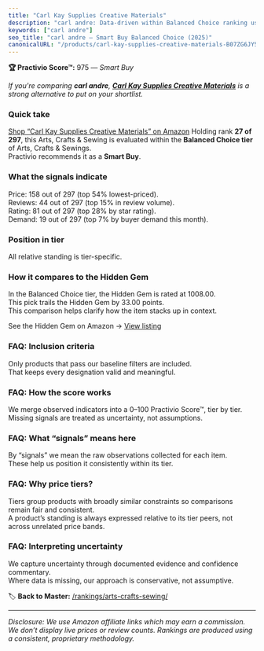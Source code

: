 ```yaml
---
title: "Carl Kay Supplies Creative Materials"
description: "carl andre: Data-driven within Balanced Choice ranking using the Practivio Score™. Positioned by quality, value, demand, findability, momentum."
keywords: ["carl andre"]
seo_title: "carl andre — Smart Buy Balanced Choice (2025)"
canonicalURL: "/products/carl-kay-supplies-creative-materials-B07ZG6JY5J/"
---
```


**🏆 Practivio Score™:** 975 — _Smart Buy_


*If you're comparing **carl andre**, **[Carl Kay Supplies Creative Materials](https://www.amazon.com/dp/B07ZG6JY5J?tag=practivio-20)** is a strong alternative to put on your shortlist.*
### Quick take
[Shop “Carl Kay Supplies Creative Materials” on Amazon](https://www.amazon.com/dp/B07ZG6JY5J?tag=practivio-20)
Holding rank **27 of 297**, this Arts, Crafts & Sewing is evaluated within the **Balanced Choice tier** of Arts, Crafts & Sewings.  
Practivio recommends it as a **Smart Buy**.

### What the signals indicate
Price: 158 out of 297 (top 54% lowest-priced).  
Reviews: 44 out of 297 (top 15% in review volume).  
Rating: 81 out of 297 (top 28% by star rating).  
Demand: 19 out of 297 (top 7% by buyer demand this month).

### Position in tier
All relative standing is tier-specific.

### How it compares to the Hidden Gem
In the Balanced Choice tier, the Hidden Gem is rated at 1008.00.  
This pick trails the Hidden Gem by 33.00 points.  
This comparison helps clarify how the item stacks up in context.  

See the Hidden Gem on Amazon → [View listing](https://www.amazon.com/dp/B09XR2LHHL?tag=practivio-20)

### FAQ: Inclusion criteria
Only products that pass our baseline filters are included.  
That keeps every designation valid and meaningful.

### FAQ: How the score works
We merge observed indicators into a 0–100 Practivio Score™, tier by tier.  
Missing signals are treated as uncertainty, not assumptions.

### FAQ: What “signals” means here
By “signals” we mean the raw observations collected for each item.  
These help us position it consistently within its tier.

### FAQ: Why price tiers?
Tiers group products with broadly similar constraints so comparisons remain fair and consistent.  
A product’s standing is always expressed relative to its tier peers, not across unrelated price bands.

### FAQ: Interpreting uncertainty
We capture uncertainty through documented evidence and confidence commentary.  
Where data is missing, our approach is conservative, not assumptive.


🏷️ **Back to Master:** [/rankings/arts-crafts-sewing/](/rankings/arts-crafts-sewing/)

---
_Disclosure: We use Amazon affiliate links which may earn a commission. We don’t display live prices or review counts. Rankings are produced using a consistent, proprietary methodology._
